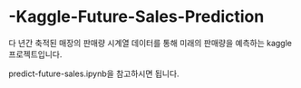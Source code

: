 # -Kaggle-Future-Sales-Prediction

다 년간 축적된 매장의 판매량 시계열 데이터를 통해 미래의 판매량을 예측하는 kaggle 프로젝트입니다.

predict-future-sales.ipynb을 참고하시면 됩니다.
